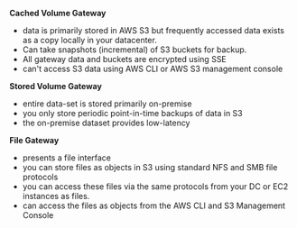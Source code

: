 **Cached Volume Gateway** 
- data is primarily stored in AWS S3 but frequently accessed data exists as a copy locally in your datacenter. 
- Can take snapshots (incremental) of S3 buckets for backup. 
- All gateway data and buckets are encrypted using SSE
- can't access S3 data using AWS CLI or AWS S3 management console

**Stored Volume Gateway**
- entire data-set is stored primarily on-premise
- you only store periodic point-in-time backups of data in S3
- the on-premise dataset provides low-latency

**File Gateway**
- presents a file interface
- you can store files as objects in S3 using standard NFS and SMB file protocols
- you can access these files via the same protocols from your DC or EC2 instances as files.
- can access the files as objects from the AWS CLI and S3 Management Console